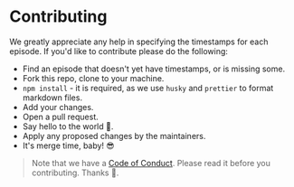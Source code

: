 # Contributing

We greatly appreciate any help in specifying the timestamps for each episode. If you'd like to contribute please do the following:

- Find an episode that doesn't yet have timestamps, or is missing some.
- Fork this repo, clone to your machine.
- `npm install` - it is required, as we use `husky` and `prettier` to format markdown files.
- Add your changes.
- Open a pull request.
- Say hello to the world 👋.
- Apply any proposed changes by the maintainers.
- It's merge time, baby! 😎

> Note that we have a [Code of Conduct](CODE_OF_CONDUCT.md). Please read it before you contributing. Thanks 🤗.
